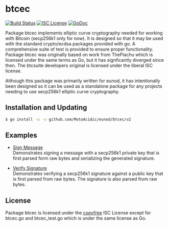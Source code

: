 btcec
=====

[![Build Status](https://github.com/MotoAcidic/eunod/workflows/Build%20and%20Test/badge.svg)](https://github.com/MotoAcidic/eunod/actions)
[![ISC License](http://img.shields.io/badge/license-ISC-blue.svg)](http://copyfree.org)
[![GoDoc](https://pkg.go.dev/github.com/MotoAcidic/eunod/btcec/v2?status.png)](https://pkg.go.dev/github.com/MotoAcidic/eunod/btcec/v2)

Package btcec implements elliptic curve cryptography needed for working with
Bitcoin (secp256k1 only for now). It is designed so that it may be used with the
standard crypto/ecdsa packages provided with go.  A comprehensive suite of test
is provided to ensure proper functionality.  Package btcec was originally based
on work from ThePiachu which is licensed under the same terms as Go, but it has
signficantly diverged since then.  The btcsuite developers original is licensed
under the liberal ISC license.

Although this package was primarily written for eunod, it has intentionally been
designed so it can be used as a standalone package for any projects needing to
use secp256k1 elliptic curve cryptography.

## Installation and Updating

```bash
$ go install -u -v github.com/MotoAcidic/eunod/btcec/v2
```

## Examples

* [Sign Message](https://pkg.go.dev/github.com/MotoAcidic/eunod/btcec/v2#example-package--SignMessage)  
  Demonstrates signing a message with a secp256k1 private key that is first
  parsed form raw bytes and serializing the generated signature.

* [Verify Signature](https://pkg.go.dev/github.com/MotoAcidic/eunod/btcec/v2#example-package--VerifySignature)  
  Demonstrates verifying a secp256k1 signature against a public key that is
  first parsed from raw bytes.  The signature is also parsed from raw bytes.

## License

Package btcec is licensed under the [copyfree](http://copyfree.org) ISC License
except for btcec.go and btcec_test.go which is under the same license as Go.


